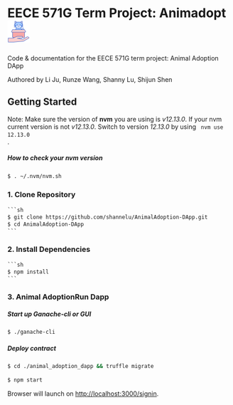 # EECE 571G Term Project: Animadopt <img src="docs/DappLogo.JPEG" width="50">
Code & documentation for the EECE 571G term project: Animal Adoption DApp

Authored by Li Ju, Runze Wang, Shanny Lu, Shijun Shen


## Getting Started

Note: Make sure the version of **nvm** you are using is *v12.13.0*. If your nvm current version is not *v12.13.0*. Switch to version *12.13.0* by using
<code>
nvm use 12.13.0
</code>.

##### How to check your nvm version

```sh
$ . ~/.nvm/nvm.sh
```

### 1. Clone Repository

    ```sh
    $ git clone https://github.com/shannelu/AnimalAdoption-DApp.git
    $ cd AnimalAdoption-DApp
    ```
    
### 2. Install Dependencies

    ```sh
    $ npm install
    ```
    
### 3. Animal AdoptionRun Dapp

##### Start up Ganache-cli or GUI

```sh
$ ./ganache-cli
```

##### Deploy contract
```sh
$ cd ./animal_adoption_dapp && truffle migrate
```


```sh
$ npm start
```
Browser will launch on [http://localhost:3000/signin](http://localhost:3000/signin).
